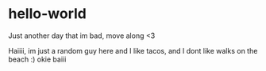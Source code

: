 # hello-world
Just another day that im bad, move along &lt;3

Haiiii, im just a random guy here and I like tacos, and I dont like walks on the beach :) okie baiii
